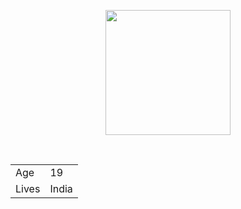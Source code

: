 <p align="center">
 <img src="https://education.github.com/assets/experience/02/github-web-development-kit-logo-7b7457f9366e7e245815871a994d0e2ebacdbd84549a53182b308d795b46d88d.png" height="200"/>
</p> 
<br>

<p align="center">
  <table>
    <tr>
     <td>Age</td>
     <td>19</td>
    </tr>
    <tr>
     <td>Lives</td>
     <td>India</td>
    </tr>
  </table>
 </p>
